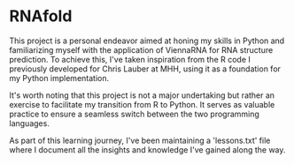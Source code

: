 # RNAfold

This project is a personal endeavor aimed at honing my skills in Python and familiarizing myself with the application of ViennaRNA for RNA structure prediction. 
To achieve this, I've taken inspiration from the R code I previously developed for Chris Lauber at MHH, using it as a foundation for my Python implementation.

It's worth noting that this project is not a major undertaking but rather an exercise to facilitate my transition from R to Python. 
It serves as valuable practice to ensure a seamless switch between the two programming languages.

As part of this learning journey, I've been maintaining a 'lessons.txt' file where I document all the insights and knowledge I've gained along the way.
